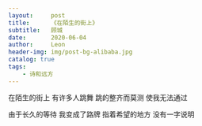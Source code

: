 ```yaml
---
layout:     post
title:      《在陌生的街上》
subtitle:   顾城
date:       2020-06-04
author:     Leon
header-img: img/post-bg-alibaba.jpg
catalog: true
tags:
    - 诗和远方
---
```



在陌生的街上
有许多人跳舞
跳的整齐而莫测
使我无法通过

由于长久的等待
我变成了路牌
指着希望的地方
没有一字说明
